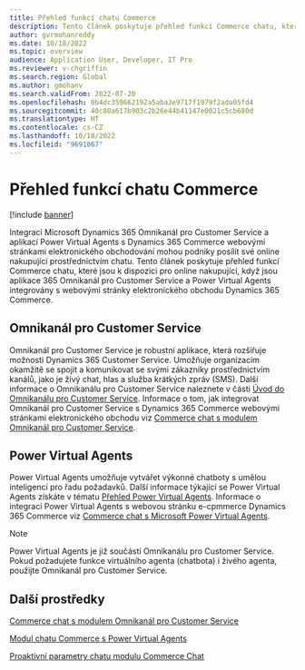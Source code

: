 ```yaml
---
title: Přehled funkcí chatu Commerce
description: Tento článek poskytuje přehled funkcí Commerce chatu, které jsou k dispozici pro online nakupující, když jsou aplikace Microsoft Dynamics 365 Omnikanál pro Customer Service a Power Virtual Agents integrovány s Dynamics 365 Commerce webovými stránky elektronického obchodu.
author: gvrmohanreddy
ms.date: 10/18/2022
ms.topic: overview
audience: Application User, Developer, IT Pro
ms.reviewer: v-chgriffin
ms.search.region: Global
ms.author: gmohanv
ms.search.validFrom: 2022-07-20
ms.openlocfilehash: 0b4dc359662192a5aba3e9717f1979f2ada05fd4
ms.sourcegitcommit: 40c80a617b903c2b26e44b41147e0021c5cb680d
ms.translationtype: HT
ms.contentlocale: cs-CZ
ms.lasthandoff: 10/18/2022
ms.locfileid: "9691067"
---
```

# <a name="commerce-chat-features-overview"></a>Přehled funkcí chatu Commerce

[!include [banner](includes/banner.md)]

Integrací Microsoft Dynamics 365 Omnikanál pro Customer Service a aplikací Power Virtual Agents s Dynamics 365 Commerce webovými stránkami elektronického obchodování mohou podniky posílit své online nakupující prostřednictvím chatu. Tento článek poskytuje přehled funkcí Commerce chatu, které jsou k dispozici pro online nakupující, když jsou aplikace 365 Omnikanál pro Customer Service a Power Virtual Agents integrovány s webovými stránky elektronického obchodu Dynamics 365 Commerce.

## <a name="omnichannel-for-customer-service"></a>Omnikanál pro Customer Service

Omnikanál pro Customer Service je robustní aplikace, která rozšiřuje možnosti Dynamics 365 Customer Service. Umožňuje organizacím okamžitě se spojit a komunikovat se svými zákazníky prostřednictvím kanálů, jako je živý chat, hlas a služba krátkých zpráv (SMS). Další informace o Omnikanálu pro Customer Service naleznete v části [Úvod do Omnikanálu pro Customer Service](/dynamics365/customer-service/introduction-omnichannel). Informace o tom, jak integrovat Omnikanál pro Customer Service s Dynamics 365 Commerce webovými stránkami elektronického obchodu viz [Commerce chat s modulem Omnikanál pro Customer Service](commerce-chat-module.md).

## <a name="power-virtual-agents"></a>Power Virtual Agents

Power Virtual Agents umožňuje vytvářet výkonné chatboty s umělou inteligencí pro řadu požadavků. Další informace týkající se Power Virtual Agents získáte v tématu [Přehled Power Virtual Agents](/power-virtual-agents/fundamentals-what-is-power-virtual-agents). Informace o integraci Power Virtual Agents s webovou stránku e-cpmmerce Dynamics 365 Commerce viz [Commerce chat s Microsoft Power Virtual Agents](chat-module-pva.md).

> [!NOTE]
> Power Virtual Agents je již součástí Omnikanálu pro Customer Service. Pokud požadujete funkce virtuálního agenta (chatbota) i živého agenta, použijte Omnikanál pro Customer Service.

## <a name="additional-resources"></a>Další prostředky

[Commerce chat s modulem Omnikanál pro Customer Service](commerce-chat-module.md)

[Modul chatu Commerce s Power Virtual Agents](chat-module-pva.md)

[Proaktivní parametry chatu modulu Commerce Chat](chat-proactive-chat-parameters.md)
